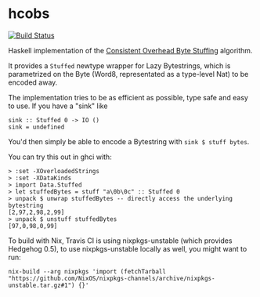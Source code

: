 # hcobs

[![Build Status](https://travis-ci.org/berdario/hcobs.svg?branch=master)](https://travis-ci.org/berdario/hcobs)

Haskell implementation of the [Consistent Overhead Byte Stuffing](https://en.wikipedia.org/wiki/Consistent_Overhead_Byte_Stuffing) algorithm.

It provides a `Stuffed` newtype wrapper for Lazy Bytestrings, which is parametrized on the Byte (Word8, representated as a type-level Nat) to be encoded away.

The implementation tries to be as efficient as possible, type safe and easy to use. If you have a "sink" like


    sink :: Stuffed 0 -> IO ()
    sink = undefined

You'd then simply be able to encode a Bytestring with `sink $ stuff bytes`.

You can try this out in ghci with:

    > :set -XOverloadedStrings
    > :set -XDataKinds
    > import Data.Stuffed
    > let stuffedBytes = stuff "a\0b\0c" :: Stuffed 0
    > unpack $ unwrap stuffedBytes -- directly access the underlying bytestring
    [2,97,2,98,2,99]
    > unpack $ unstuff stuffedBytes
    [97,0,98,0,99]

To build with Nix, Travis CI is using nixpkgs-unstable (which provides Hedgehog 0.5), to use nixpkgs-unstable locally as well, you might want to run:

    nix-build --arg nixpkgs 'import (fetchTarball "https://github.com/NixOS/nixpkgs-channels/archive/nixpkgs-unstable.tar.gz#1") {}'
